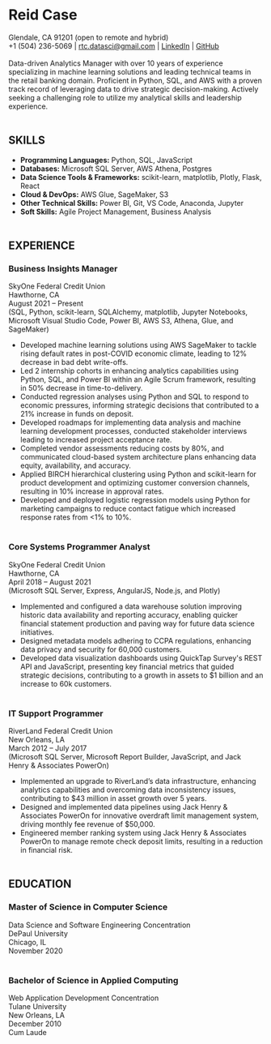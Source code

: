 # Reid Case
Glendale, CA 91201 (open to remote and hybrid)<br />
+1 (504) 236-5069 | rtc.datasci@gmail.com | [LinkedIn](https://linkedin.com/in/reidtcase) | [GitHub](github.com/reidtc82)
<br /><br />
Data-driven Analytics Manager with over 10 years of experience specializing in machine learning solutions and leading technical teams in the retail banking domain. Proficient in Python, SQL, and AWS with a proven track record of leveraging data to drive strategic decision-making. Actively seeking a challenging role to utilize my analytical skills and leadership experience.
<br /><br />
## SKILLS
* **Programming Languages:** Python, SQL, JavaScript
* **Databases:** Microsoft SQL Server, AWS Athena, Postgres
* **Data Science Tools & Frameworks:** scikit-learn, matplotlib, Plotly, Flask, React
* **Cloud & DevOps:** AWS Glue, SageMaker, S3
* **Other Technical Skills:** Power BI, Git, VS Code, Anaconda, Jupyter
* **Soft Skills:** Agile Project Management, Business Analysis
<br /><br />
## EXPERIENCE
### Business Insights Manager
SkyOne Federal Credit Union<br />
Hawthorne, CA<br />
August 2021 – Present<br />
(SQL, Python, scikit-learn, SQLAlchemy, matplotlib, Jupyter Notebooks, Microsoft Visual Studio Code, Power BI, AWS S3, Athena, Glue, and SageMaker)
* Developed machine learning solutions using AWS SageMaker to tackle rising default rates in post-COVID economic climate, leading to 12% decrease in bad debt write-offs.
* Led 2 internship cohorts in enhancing analytics capabilities using Python, SQL, and Power BI within an Agile Scrum framework, resulting in 50% decrease in time-to-delivery.
* Conducted regression analyses using Python and SQL to respond to economic pressures, informing strategic decisions that contributed to a 21% increase in funds on deposit.
* Developed roadmaps for implementing data analysis and machine learning development processes, conducted stakeholder interviews leading to increased project acceptance rate.
* Completed vendor assessments reducing costs by 80%, and communicated cloud-based system architecture plans enhancing data equity, availability, and accuracy.
* Applied BIRCH hierarchical clustering using Python and scikit-learn for product development and optimizing customer conversion channels, resulting in 10% increase in approval rates.
* Developed and deployed logistic regression models using Python for marketing campaigns to reduce contact fatigue which increased response rates from <1% to 10%.
<br /><br />
### Core Systems Programmer Analyst
SkyOne Federal Credit Union<br />
Hawthorne, CA<br />
April 2018 – August 2021<br />
(Microsoft SQL Server, Express, AngularJS, Node.js, and Plotly)
* Implemented and configured a data warehouse solution improving historic data availability and reporting accuracy, enabling quicker financial statement production and paving way for future data science initiatives.
* Designed metadata models adhering to CCPA regulations, enhancing data privacy and security for 60,000 customers.
* Developed data visualization dashboards using QuickTap Survey's REST API and JavaScript, presenting key financial metrics that guided strategic decisions, contributing to a growth in assets to $1 billion and an increase to 60k customers.
<br /><br />
### IT Support Programmer
RiverLand Federal Credit Union<br />
New Orleans, LA<br />
March 2012 – July 2017<br />
(Microsoft SQL Server, Microsoft Report Builder, JavaScript, and Jack Henry & Associates PowerOn)
* Implemented an upgrade to RiverLand’s data infrastructure, enhancing analytics capabilities and overcoming data inconsistency issues, contributing to $43 million in asset growth over 5 years.
* Designed and implemented data pipelines using Jack Henry & Associates PowerOn for innovative overdraft limit management system, driving monthly fee revenue of $50,000.
* Engineered member ranking system using Jack Henry & Associates PowerOn to manage remote check deposit limits, resulting in a reduction in financial risk.
<br /><br />
## EDUCATION
### Master of Science in Computer Science
Data Science and Software Engineering Concentration<br />
DePaul University<br />
Chicago, IL<br />
November 2020
<br /><br />
### Bachelor of Science in Applied Computing
Web Application Development Concentration<br />
Tulane University<br />
New Orleans, LA<br />
December 2010<br />
Cum Laude


